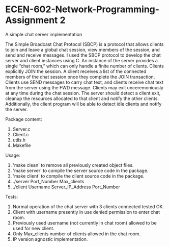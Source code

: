 # ECEN-602-Network-Programming-Assignment 2
A simple chat server implementation

The Simple Broadcast Chat Protocol (SBCP) is a protocol that allows clients to join and leave a global chat session, view members of the session, and send and receive messages. I used the SBCP protocol to develop the chat server and client instances using C. An instance of the server provides a single “chat room,” which can only handle a finite number of clients. Clients explicitly JOIN the session. A client receives a list of the connected members of the chat session once they complete the JOIN transaction. Clients use SEND messages to carry chat text, and clients receive chat text from the server using the FWD message. Clients may exit unceremoniously at any time during the chat session. The server should detect a client exit, cleanup the resources allocated to that client and notify the other clients. Additionally, the client program will be able to detect idle clients and notify the server.

Package content:
1. Server.c
2. Client.c
3. utils.h
4. Makefile

Usage:
1. 'make clean' to remove all previously created object files.
2. 'make server' to compile the server source code in the package.
3. 'make client' to compile the client source code in the package.
4. ./server Port_Number Max_clients
5. ./client Username Server_IP_Address Port_Number

Tests:
1. Normal operation of the chat server with 3 clients connected tested OK.
2. Client with username presently in use denied permission to enter chat room.
3. Previously used username (not currently in chat room) allowed to be used for new client.
4. Only Max_clients number of clients allowed in the chat room.
5. IP version agnostic implementation.
